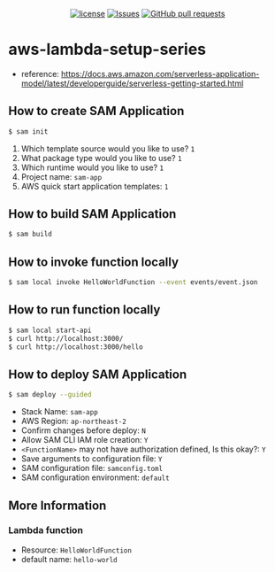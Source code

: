 <p align="center">
  <a href="https://github.com/mingyuchoo/aws-lambda-setup-series/blob/main/LICENSE"><img alt="license" src="https://img.shields.io/github/license/mingyuchoo/aws-lambda-setup-series"/></a>
  <a href="https://github.com/mingyuchoo/aws-lambda-setup-series/issues"><img alt="Issues" src="https://img.shields.io/github/issues/mingyuchoo/aws-lambda-setup-series?color=appveyor" /></a>
  <a href="https://github.com/mingyuchoo/aws-lambda-setup-series/pulls"><img alt="GitHub pull requests" src="https://img.shields.io/github/issues-pr/mingyuchoo/aws-lambda-setup-series?color=appveyor" /></a>
</p>

# aws-lambda-setup-series

- reference: https://docs.aws.amazon.com/serverless-application-model/latest/developerguide/serverless-getting-started.html

## How to create SAM Application

```bash
$ sam init
```

1. Which template source would you like to use? `1`
2. What package type would you like to use? `1`
3. Which runtime would you like to use? `1`
4. Project name: `sam-app`
5. AWS quick start application templates: `1`

## How to build SAM Application

```bash
$ sam build
```

## How to invoke function locally

```bash
$ sam local invoke HelloWorldFunction --event events/event.json
```

## How to run function locally

```bash
$ sam local start-api
$ curl http://localhost:3000/
$ curl http://localhost:3000/hello
```

## How to deploy SAM Application

```bash
$ sam deploy --guided
```

- Stack Name: `sam-app`
- AWS Region: `ap-northeast-2`
- Confirm changes before deploy: `N`
- Allow SAM CLI IAM role creation: `Y`
- `<FunctionName>` may not have authorization defined, Is this okay?: `Y`
- Save arguments to configuration file: `Y`
- SAM configuration file: `samconfig.toml`
- SAM configuration environment: `default`

## More Information

### Lambda function

- Resource: `HelloWorldFunction`
- default name: `hello-world`
